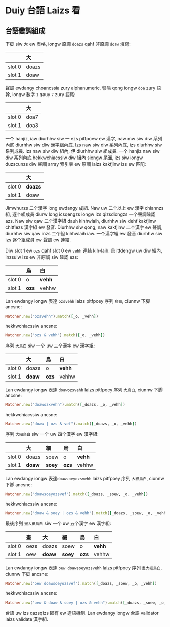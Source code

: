 # Duiy 台語 Laizs 看

## 台語變調組成

下脚 siw 大 ew 表格, iongw 原調 `doazs` qahf 非原調 `doaw` 填寫:

| | 大 |
| :--- | :--- |
| slot 0 | doazs |
| slot 1 | doaw |

聲調 ewdangy choancssia zury alphanumeric. 譬喻 qong iongw `doa` zury 語幹, iongw 數字 `1` qauy `7` zury 語尾:

| | 大 |
| :--- | :--- |
| slot 0 | doa7 |
| slot 1 | doa3 |

一个 hanjiz, iaw diurhhw siw 一 ezs pitfpoew ew 漢字, naw mw siw diw 系列內底 diurhhw siw diw 漢字組內底. Izs naw siw diw 系列內底, izs diurhhw siw 系列成員. Izs naw siw diw 組內, 伊 diurhhw siw 組成員. 一个 hanjiz naw siw diw 系列內底 hekkwchiacssiw diw 組內 siongw 尾溜, izs siw iongw duzscunzs diw 聲調 array 索引零 ew 原調 laizs kakfjinw izs ew 匹配:

| | 大 |
| :--- | :--- |
| slot 0 | **doazs** |
| slot 1 | doaw |

Jimwhurzs 二个漢字 long ewdangy 成組. Naw uw 二个以上 ew 漢字 chiannzs 組, 逐个組成員 diurw long icsqengzs iongw izs qizsdiongzs 一个聲調確認 azs. Naw siw qaw 二个漢字組 dauh kihhwlaih, diurhhw siw dehf kakfjinw chitflezs 漢字組 ew 發音. Diurhhw siw qong, naw kakfjinw 二个漢字 ew 聲調, diurhhw siw qaw inzs 二个組 kihhwlaih iaw. 一个漢字組 ew 發音 diurhhw siw izs 逐个組成員 ew 聲調 ew 連結.

Diw slot 1 ew `ozs` qahf slot 0 ew `vehh` 連結 kih-laih. 烏 itfdengw uw diw 組內, inzsuiw izs ew 非原調 siw 確認 ezs:

| | 烏 | 白 |
| :--- | :--- | :--- |
| slot 0 | o | **vehh** |
| slot 1 | **ozs** | vehhw |

Lan ewdangy iongw 表達 `ozsvehh` laizs pitfpoey 序列 `烏白`, ciunnw 下脚 ancsne:

```ruby
Matcher.new("ozsvehh").match([_o, _vehh])
```

hekkwchiacssiw ancsne:

```ruby
Matcher.new("ozs & vehh").match([_o, _vehh])
```

序列 `大烏白` siw 一个 uw 三个漢字 ew 漢字組:

| | 大 | 烏 | 白 |
| :--- | :--- | :--- | :--- |
| slot 0 | doazs | o | **vehh** |
| slot 1 | **doaw** | **ozs** | vehhw |

Lan ewdangy iongw 表達 `doawozsvehh` laizs pitfpoey 序列 `大烏白`, ciunnw 下脚 ancsne:

```ruby
Matcher.new("doawozxvehh").match([_doazs, _o, _vehh])
```

hekkwchiacssiw ancsne:

```ruby
Matcher.new("doaw | ozs & vef").match([_doazs, _o, _vehh])
```

序列 `大細烏白` siw 一个 uw 四个漢字 ew 漢字組:

| | 大 | 細 | 烏 | 白 |
| :--- | :--- | :--- | :--- | :--- |
| slot 0 | doazs | soew | o | **vehh** |
| slot 1 | **doaw** | **soey** | **ozs** | vehhw |

Lan ewdangy iongw 表達`doawsoeyozsvehh` laizs pitfpoey 序列 `大細烏白`, ciunnw 下脚 ancsne:

```ruby
Matcher.new("doawsoeyozsvef").match([_doazs, _soew, _o, _vehh])
```

hekkwchiacssiw ancsne:

```ruby
Matcher.new("doaw & soey | ozs & vehh").match([_doazs, _soew, _o, _vehh])
```

最後序列 `畫大細烏白` siw 一个 uw 五个漢字 ew 漢字組:

| | 畫 | 大 | 細 | 烏 | 白 |
| :--- | :--- | :--- | :--- | :--- | :--- |
| slot 0 | oezs | doazs | soew | o | **vehh** |
| slot 1 | oew | **doaw** | **soey** | **ozs** | vehhw |

Lan ewdangy iongw 表達 `oew doawsoeyozsvehh` laizs pitfpoey 序列 `畫大細烏白`, ciunnw 下脚 ancsne:

```ruby
Matcher.new("oew doawsoeyozsvef").match([_doazs, _soew, _o, _vehh])
```

hekkwchiacssiw ancsne:

```ruby
Matcher.new("oew & doaw & soey | ozs & vehh").match([_doazs, _soew, _o, _vehh])
```

台語 uw izs qazsqizs 固有 ew 造語機制. Lan ewdangy iongw 台語 validator laizs validate 漢字組.
